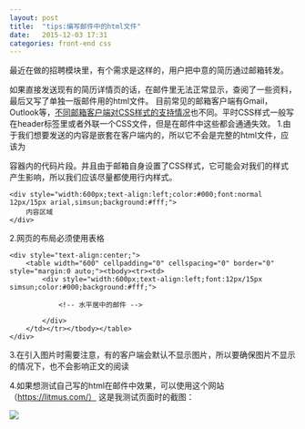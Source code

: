 ```yaml
---
layout: post
title:  "tips:编写邮件中的html文件"
date:   2015-12-03 17:31
categories: front-end css
---
```


最近在做的招聘模块里，有个需求是这样的，用户把中意的简历通过邮箱转发。

如果直接发送现有的简历详情页的话，在邮件里无法正常显示，查阅了一些资料，最后又写了单独一版邮件用的html文件。
目前常见的邮箱客户端有Gmail，Outlook等，[不同邮箱客户端对CSS样式的支持情况](https://www.campaignmonitor.com/css/)也不同。平时CSS样式一般写在header标签里或者外联一个CSS文件，但是在邮件中这些都会通通失效。
1.由于我们想要发送的内容是嵌套在客户端内的，所以它不会是完整的html文件，应该为<div>容器内的代码片段。并且由于邮箱自身设置了CSS样式，它可能会对我们的样式产生影响，所以我们应该尽量都使用行内样式。

```
<div style="width:600px;text-align:left;color:#000;font:normal 12px/15px arial,simsun;background:#fff;">
    内容区域
</div>
```

2.网页的布局必须使用表格

```
<div style="text-align:center;">
    <table width="600" cellpadding="0" cellspacing="0" border="0" style="margin:0 auto;"><tbody><tr><td>
        <div style="width:600px;text-align:left;font:12px/15px simsun;color:#000;background:#fff;">

            <!-- 水平居中的邮件 -->

        </div>
    </td></tr></tbody></table>
</div>
```

3.在引入图片时需要注意，有的客户端会默认不显示图片，所以要确保图片不显示的情况下，也不会影响正文的阅读

4.如果想测试自己写的html在邮件中效果，可以使用这个网站（https://litmus.com/）
这是我测试页面时的截图：

![](http://o7ts2uaks.bkt.clouddn.com/QQ%E5%9B%BE%E7%89%8720151202143934.png)